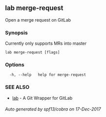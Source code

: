 ## lab merge-request

Open a merge request on GitLab

### Synopsis


Currently only supports MRs into master

```
lab merge-request [flags]
```

### Options

```
  -h, --help   help for merge-request
```

### SEE ALSO
* [lab](index.md)	 - A Git Wrapper for GitLab

###### Auto generated by spf13/cobra on 17-Dec-2017
